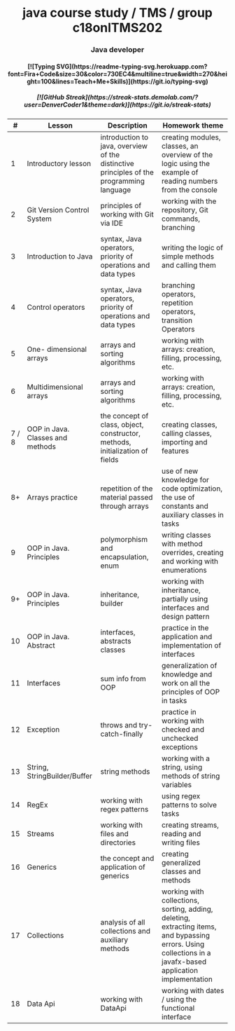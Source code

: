 <h1 align="center">java course study / TMS / group c18onlTMS202</h1>
<h3 align="center">Java developer</h3>

<h4 align="center">[![Typing SVG](https://readme-typing-svg.herokuapp.com?font=Fira+Code&size=30&color=730EC4&multiline=true&width=270&height=100&lines=Teach+Me+Skills)](https://git.io/typing-svg)</h4>

<h5 align="center">[![GitHub Streak](https://streak-stats.demolab.com/?user=DenverCoder1&theme=dark)](https://git.io/streak-stats)</h5>

| #     | Lesson                           | Description                                                                            | Homework theme                                                                                            |
|-------|----------------------------------|----------------------------------------------------------------------------------------|-----------------------------------------------------------------------------------------------------------|
| 1     | Introductory lesson              | introduction to java, overview of the distinctive principles of the programming language | creating modules, classes, an overview of the logic using the example of reading numbers from the console |
| 2     | Git Version Control System       | principles of working with Git via IDE                                                 | working with the repository, Git commands, branching                                                      |
| 3     | Introduction to Java             | syntax, Java operators, priority of operations and data types                          | writing the logic of simple methods and calling them                                                      |
| 4     | Control operators                | syntax, Java operators, priority of operations and data types                          | branching operators, repetition operators, transition Operators                                           |
| 5     | One- dimensional arrays          | arrays and sorting algorithms                                                          | working with arrays: creation, filling, processing, etc.                                                  |
| 6     | Multidimensional arrays          | arrays and sorting algorithms                                                          | working with arrays: creation, filling, processing, etc.                                                  |
| 7 / 8 | OOP in Java. Classes and methods | the concept of class, object, constructor, methods, initialization of fields           | creating classes, calling classes, importing and features                                                 |
| 8+    | Arrays practice                  | repetition of the material passed through arrays                                       | use of new knowledge for code optimization, the use of constants and auxiliary classes in tasks           |
| 9     | OOP in Java. Principles          | polymorphism and encapsulation, enum                                                   | writing classes with method overrides, creating and working with enumerations                             |
| 9+    | OOP in Java. Principles          | inheritance, builder                                                                   | working with inheritance, partially using interfaces and design pattern                                   |
| 10    | OOP in Java. Abstract            | interfaces, abstracts classes                                                          | practice in the application and implementation of interfaces                                              |
| 11    | Interfaces                       | sum info from OOP                                                                      | generalization of knowledge and work on all the principles of OOP in tasks                                |
| 12    | Exception                        | throws and try-catch-finally                                                           | practice in working with checked and unchecked exceptions                                                 |
| 13    | String, StringBuilder/Buffer     | string methods                                                                         | working with a string, using methods of string variables                                                  |
| 14    | RegEx                            | working with regex patterns                                                            | using regex patterns to solve tasks                                                                       |
| 15    | Streams                          | working with files and directories                                                     | creating streams, reading and writing files                                                               |
| 16    | Generics                         | the concept and application of generics                                                | creating generalized classes and methods                                                                  |
| 17    | Collections                      | analysis of all collections and auxiliary methods                                      | working with collections, sorting, adding, deleting, extracting items, and bypassing errors. Using collections in a javafx-based application implementation                                                                                                          |
| 18    | Data Api                         | working with DataApi                                                                   | working with dates / using the functional interface                                                                                                                                                                                                                    |